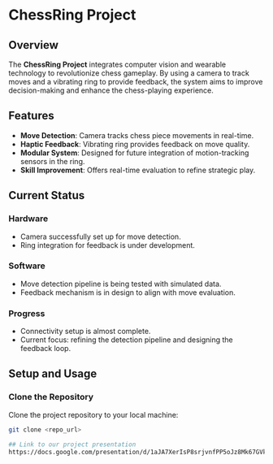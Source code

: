 
# **ChessRing Project**

## **Overview**
The **ChessRing Project** integrates computer vision and wearable technology to revolutionize chess gameplay. By using a camera to track moves and a vibrating ring to provide feedback, the system aims to improve decision-making and enhance the chess-playing experience.



## **Features**
- **Move Detection**: Camera tracks chess piece movements in real-time.
- **Haptic Feedback**: Vibrating ring provides feedback on move quality.
- **Modular System**: Designed for future integration of motion-tracking sensors in the ring.
- **Skill Improvement**: Offers real-time evaluation to refine strategic play.



## **Current Status**
### **Hardware**
- Camera successfully set up for move detection.
- Ring integration for feedback is under development.

### **Software**
- Move detection pipeline is being tested with simulated data.
- Feedback mechanism is in design to align with move evaluation.

### **Progress**
- Connectivity setup is almost complete.
- Current focus: refining the detection pipeline and designing the feedback loop.




## Setup and Usage

### Clone the Repository
Clone the project repository to your local machine:
```bash
git clone <repo_url>

## Link to our project presentation
https://docs.google.com/presentation/d/1aJA7XerIsP8srjvnfPP5oJz8Mk67GVkzzPfLOlTyinc/edit#slide=id.g55d2cabac8_1_10
